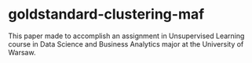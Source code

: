 # goldstandard-clustering-maf
This paper made to accomplish an assignment in Unsupervised Learning course in Data Science and Business Analytics major at the University of Warsaw.
